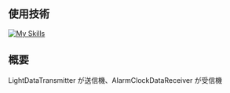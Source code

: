 ## 使用技術

[![My Skills](https://skillicons.dev/icons?i=arduino)](https://skillicons.dev)

## 概要

LightDataTransmitter が送信機、AlarmClockDataReceiver が受信機
